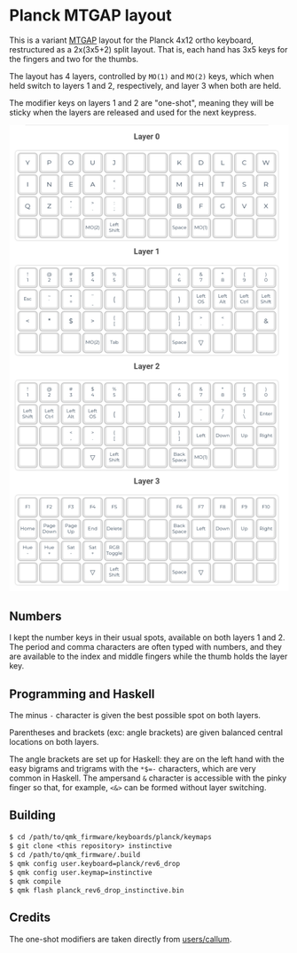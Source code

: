 # Planck MTGAP layout

This is a variant [MTGAP](https://mathematicalmulticore.wordpress.com/) layout
for the Planck 4x12 ortho keyboard, restructured as a 2x(3x5+2) split layout.
That is, each hand has 3x5 keys for the fingers and two for the thumbs.

The layout has 4 layers, controlled by `MO(1)` and `MO(2)` keys, which when held
switch to layers 1 and 2, respectively, and layer 3 when both are held.

The modifier keys on layers 1 and 2 are "one-shot", meaning they will be sticky
when the layers are released and used for the next keypress.

![Rendering of keymap layers](https://github.com/instinctive/qmk-planck/blob/main/doc/instinctive.png?raw=true)

## Numbers

I kept the number keys in their usual spots, available on both layers 1 and 2.
The period and comma characters are often typed with numbers, and they are
available to the index and middle fingers while the thumb holds the layer key.

## Programming and Haskell

The minus `-` character is given the best possible spot on both layers.

Parentheses and brackets (exc: angle brackets) are given balanced central locations on both layers.

The angle brackets are set up for Haskell: they are on the left hand with the
easy bigrams and trigrams with the `*$=-` characters, which are very common in
Haskell. The ampersand `&` character is accessible with the pinky finger so
that, for example, `<&>` can be formed without layer switching.

## Building

    $ cd /path/to/qmk_firmware/keyboards/planck/keymaps
    $ git clone <this repository> instinctive
    $ cd /path/to/qmk_firmware/.build
    $ qmk config user.keyboard=planck/rev6_drop
    $ qmk config user.keymap=instinctive
    $ qmk compile
    $ qmk flash planck_rev6_drop_instinctive.bin

## Credits

The one-shot modifiers are taken directly from [users/callum](
https://github.com/qmk/qmk_firmware/tree/999008f0eb8204f2d6d99113ae45aad2337dcf28/users/callum).
